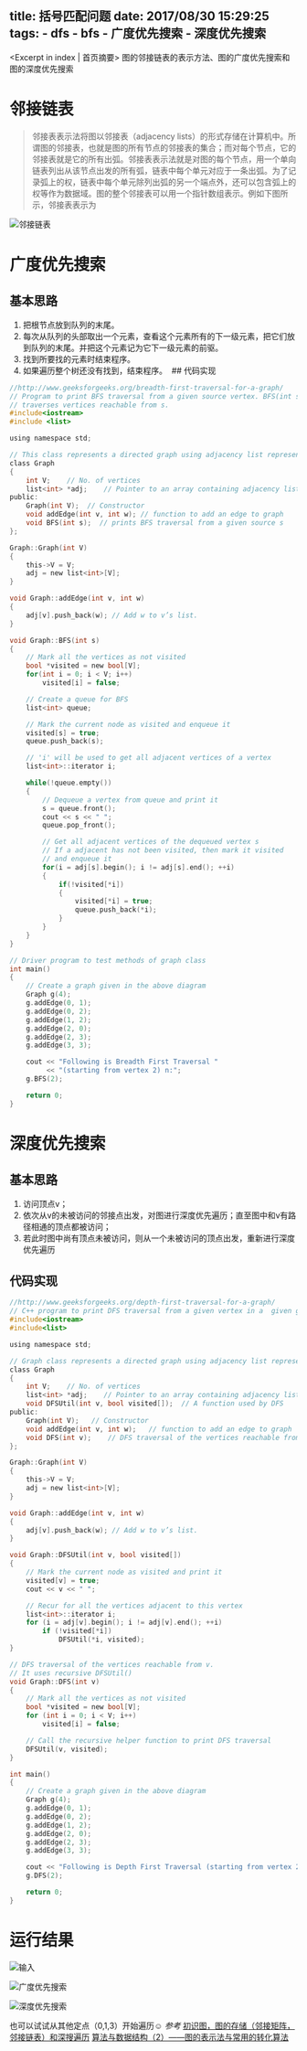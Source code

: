 title: 括号匹配问题
date: 2017/08/30 15:29:25
tags: 
     - dfs
     - bfs
	 - 广度优先搜索
	 - 深度优先搜索
---

<Excerpt in index | 首页摘要> 
图的邻接链表的表示方法、图的广度优先搜索和图的深度优先搜索
<!-- more -->


# 邻接链表
>邻接表表示法将图以邻接表（adjacency  lists）的形式存储在计算机中。所谓图的邻接表，也就是图的所有节点的邻接表的集合；而对每个节点，它的邻接表就是它的所有出弧。邻接表表示法就是对图的每个节点，用一个单向链表列出从该节点出发的所有弧，链表中每个单元对应于一条出弧。为了记录弧上的权，链表中每个单元除列出弧的另一个端点外，还可以包含弧上的权等作为数据域。图的整个邻接表可以用一个指针数组表示。例如下图所示，邻接表表示为

![邻接链表](http://upload-images.jianshu.io/upload_images/1531909-e2e11cfa815bf198.png?imageMogr2/auto-orient/strip%7CimageView2/2/w/1240)

# 广度优先搜索
## 基本思路
1. 把根节点放到队列的末尾。
2. 每次从队列的头部取出一个元素，查看这个元素所有的下一级元素，把它们放到队列的末尾。并把这个元素记为它下一级元素的前驱。
3. 找到所要找的元素时结束程序。
4. 如果遍历整个树还没有找到，结束程序。
 ## 代码实现
```C
//http://www.geeksforgeeks.org/breadth-first-traversal-for-a-graph/
// Program to print BFS traversal from a given source vertex. BFS(int s)
// traverses vertices reachable from s.
#include<iostream>
#include <list>

using namespace std;

// This class represents a directed graph using adjacency list representation
class Graph
{
    int V;    // No. of vertices
    list<int> *adj;    // Pointer to an array containing adjacency lists
public:
    Graph(int V);  // Constructor
    void addEdge(int v, int w); // function to add an edge to graph
    void BFS(int s);  // prints BFS traversal from a given source s
};

Graph::Graph(int V)
{
    this->V = V;
    adj = new list<int>[V];
}

void Graph::addEdge(int v, int w)
{
    adj[v].push_back(w); // Add w to v’s list.
}

void Graph::BFS(int s)
{
    // Mark all the vertices as not visited
    bool *visited = new bool[V];
    for(int i = 0; i < V; i++)
        visited[i] = false;

    // Create a queue for BFS
    list<int> queue;

    // Mark the current node as visited and enqueue it
    visited[s] = true;
    queue.push_back(s);

    // 'i' will be used to get all adjacent vertices of a vertex
    list<int>::iterator i;

    while(!queue.empty())
    {
        // Dequeue a vertex from queue and print it
        s = queue.front();
        cout << s << " ";
        queue.pop_front();

        // Get all adjacent vertices of the dequeued vertex s
        // If a adjacent has not been visited, then mark it visited
        // and enqueue it
        for(i = adj[s].begin(); i != adj[s].end(); ++i)
        {
            if(!visited[*i])
            {
                visited[*i] = true;
                queue.push_back(*i);
            }
        }
    }
}

// Driver program to test methods of graph class
int main()
{
    // Create a graph given in the above diagram
    Graph g(4);
    g.addEdge(0, 1);
    g.addEdge(0, 2);
    g.addEdge(1, 2);
    g.addEdge(2, 0);
    g.addEdge(2, 3);
    g.addEdge(3, 3);

    cout << "Following is Breadth First Traversal "
         << "(starting from vertex 2) n:";
    g.BFS(2);

    return 0;
}

```
# 深度优先搜索
## 基本思路
1. 访问顶点v；
2. 依次从v的未被访问的邻接点出发，对图进行深度优先遍历；直至图中和v有路径相通的顶点都被访问；
3. 若此时图中尚有顶点未被访问，则从一个未被访问的顶点出发，重新进行深度优先遍历
## 代码实现
```C
//http://www.geeksforgeeks.org/depth-first-traversal-for-a-graph/
// C++ program to print DFS traversal from a given vertex in a  given graph
#include<iostream>
#include<list>

using namespace std;

// Graph class represents a directed graph using adjacency list representation
class Graph
{
    int V;    // No. of vertices
    list<int> *adj;    // Pointer to an array containing adjacency lists
    void DFSUtil(int v, bool visited[]);  // A function used by DFS
public:
    Graph(int V);   // Constructor
    void addEdge(int v, int w);   // function to add an edge to graph
    void DFS(int v);    // DFS traversal of the vertices reachable from v
};

Graph::Graph(int V)
{
    this->V = V;
    adj = new list<int>[V];
}

void Graph::addEdge(int v, int w)
{
    adj[v].push_back(w); // Add w to v’s list.
}

void Graph::DFSUtil(int v, bool visited[])
{
    // Mark the current node as visited and print it
    visited[v] = true;
    cout << v << " ";

    // Recur for all the vertices adjacent to this vertex
    list<int>::iterator i;
    for (i = adj[v].begin(); i != adj[v].end(); ++i)
        if (!visited[*i])
            DFSUtil(*i, visited);
}

// DFS traversal of the vertices reachable from v.
// It uses recursive DFSUtil()
void Graph::DFS(int v)
{
    // Mark all the vertices as not visited
    bool *visited = new bool[V];
    for (int i = 0; i < V; i++)
        visited[i] = false;

    // Call the recursive helper function to print DFS traversal
    DFSUtil(v, visited);
}

int main()
{
    // Create a graph given in the above diagram
    Graph g(4);
    g.addEdge(0, 1);
    g.addEdge(0, 2);
    g.addEdge(1, 2);
    g.addEdge(2, 0);
    g.addEdge(2, 3);
    g.addEdge(3, 3);

    cout << "Following is Depth First Traversal (starting from vertex 2) n:";
    g.DFS(2);

    return 0;
}

```
# 运行结果

![输入](http://upload-images.jianshu.io/upload_images/1531909-df3bc225970ef1bf.png?imageMogr2/auto-orient/strip%7CimageView2/2/w/1240)

![广度优先搜索](http://upload-images.jianshu.io/upload_images/1531909-c28e0034fe262c31.png?imageMogr2/auto-orient/strip%7CimageView2/2/w/1240)

![深度优先搜索](http://upload-images.jianshu.io/upload_images/1531909-0ac37d322b53006b.png?imageMogr2/auto-orient/strip%7CimageView2/2/w/1240)

也可以试试从其他定点（0,1,3）开始遍历☺
*参考*
[初识图，图的存储（邻接矩阵，邻接链表）和深搜遍历](http://blog.csdn.net/dextrad_ihacker/article/details/50132129)
[算法与数据结构（2）——图的表示法与常用的转化算法](http://www.cnblogs.com/liushang0419/archive/2011/05/06/2039386.html)